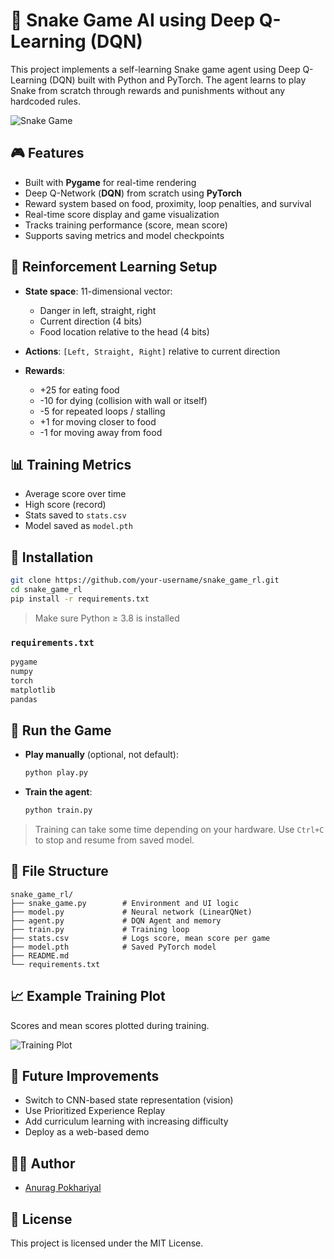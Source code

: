 # 🐍 Snake Game AI using Deep Q-Learning (DQN)

This project implements a self-learning Snake game agent using Deep Q-Learning (DQN) built with Python and PyTorch. The agent learns to play Snake from scratch through rewards and punishments without any hardcoded rules.

![Snake Game](https://user-images.githubusercontent.com/your-image-url.gif)

## 🎮 Features

* Built with **Pygame** for real-time rendering
* Deep Q-Network (**DQN**) from scratch using **PyTorch**
* Reward system based on food, proximity, loop penalties, and survival
* Real-time score display and game visualization
* Tracks training performance (score, mean score)
* Supports saving metrics and model checkpoints

## 🧠 Reinforcement Learning Setup

* **State space**: 11-dimensional vector:

  * Danger in left, straight, right
  * Current direction (4 bits)
  * Food location relative to the head (4 bits)
* **Actions**: `[Left, Straight, Right]` relative to current direction
* **Rewards**:

  * +25 for eating food
  * -10 for dying (collision with wall or itself)
  * -5 for repeated loops / stalling
  * +1 for moving closer to food
  * -1 for moving away from food

## 📊 Training Metrics

* Average score over time
* High score (record)
* Stats saved to `stats.csv`
* Model saved as `model.pth`

## 🧪 Installation

```bash
git clone https://github.com/your-username/snake_game_rl.git
cd snake_game_rl
pip install -r requirements.txt
```

> Make sure Python ≥ 3.8 is installed

### `requirements.txt`

```txt
pygame
numpy
torch
matplotlib
pandas
```

## 🚀 Run the Game

* **Play manually** (optional, not default):

  ```bash
  python play.py
  ```

* **Train the agent**:

  ```bash
  python train.py
  ```

> Training can take some time depending on your hardware. Use `Ctrl+C` to stop and resume from saved model.

## 📁 File Structure

```
snake_game_rl/
├── snake_game.py        # Environment and UI logic
├── model.py             # Neural network (LinearQNet)
├── agent.py             # DQN Agent and memory
├── train.py             # Training loop
├── stats.csv            # Logs score, mean score per game
├── model.pth            # Saved PyTorch model
├── README.md
└── requirements.txt
```

## 📈 Example Training Plot

Scores and mean scores plotted during training.

![Training Plot](https://drive.google.com/file/d/1NxBoqBv4j2wBO8OOBgj3wo70TlyzyEYy/view?usp=sharing)

## 📌 Future Improvements

* Switch to CNN-based state representation (vision)
* Use Prioritized Experience Replay
* Add curriculum learning with increasing difficulty
* Deploy as a web-based demo

## 🧑‍💻 Author

* [Anurag Pokhariyal](https://github.com/AnuragP004)

## 📝 License

This project is licensed under the MIT License.
